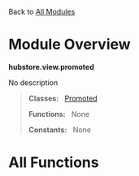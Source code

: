 Back to [All Modules](https://github.com/pyrustic/hubstore/blob/master/docs/modules/README.md#readme)

# Module Overview

**hubstore.view.promoted**
 
No description

> **Classes:** &nbsp; [Promoted](https://github.com/pyrustic/hubstore/blob/master/docs/modules/content/hubstore.view.promoted/content/classes/Promoted.md#class-promoted)
>
> **Functions:** &nbsp; None
>
> **Constants:** &nbsp; None

# All Functions



